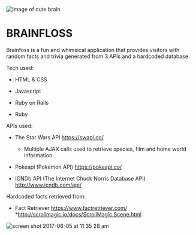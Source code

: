 ![Image of cute brain](https://parade.com/wp-content/uploads/2015/09/Brain-Booster.jpg)
# BRAINFLOSS
Brainfoss is a fun and whimsical application that provides visitors with random facts and trivia generated from 3 APIs and a hardcoded database.

Tech used:

* HTML & CSS

* Javascript

* Ruby on Rails

* Ruby


APIs used:

* The Star Wars API https://swapi.co/

    * Multiple AJAX calls used to retrieve species, film and home world information


* Pokeapi (Pokemon API) https://pokeapi.co/

* ICNDb API (The Internet Chuck Norris Database API) http://www.icndb.com/api/

Hardcoded facts retrieved from:

* Fact Retriever https://www.factretriever.com/
*http://scrollmagic.io/docs/ScrollMagic.Scene.html


![screen shot 2017-06-05 at 11 35 28 am](https://user-images.githubusercontent.com/26287155/26840619-b4154752-4ab4-11e7-99da-525ceb7aa7b1.png)
